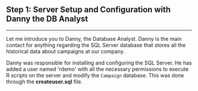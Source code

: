 
## Step 1: Server Setup and Configuration with Danny the DB Analyst
----------------------------------------------------------------

Let me introduce you to  Danny, the Database Analyst. Danny is the main contact for anything regarding the SQL Server database that stores all the historical data about campaigns at our company.  

Danny was responsible for installing and configuring the SQL Server.  He has added a user named 'rdemo' with all the necessary permissions to execute R scripts on the server and modify the `Campaign` database. This was done through the **createuser.sql** file.  
